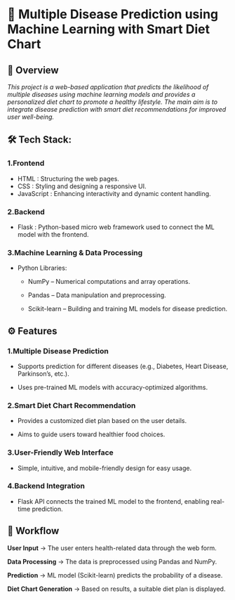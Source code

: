 # 🧠 Multiple Disease Prediction using Machine Learning with Smart Diet Chart
## 🔹 Overview
*This project is a web-based application that predicts the likelihood of multiple diseases using machine learning models and provides a personalized diet chart to promote a healthy lifestyle. The main aim is to integrate disease prediction with smart diet recommendations for improved user well-being.*


## 🛠 Tech Stack:
### 1.Frontend
- HTML : Structuring the web pages.
- CSS : Styling and designing a responsive UI.
- JavaScript : Enhancing interactivity and dynamic content handling.

### 2.Backend
- Flask : Python-based micro web framework used to connect the ML model with the frontend.

### 3.Machine Learning & Data Processing

- Python Libraries:

    - NumPy – Numerical computations and array operations.

    - Pandas – Data manipulation and preprocessing.

    - Scikit-learn – Building and training ML models for disease prediction.


## ⚙️ Features
### 1.Multiple Disease Prediction

- Supports prediction for different diseases (e.g., Diabetes, Heart Disease, Parkinson’s, etc.).

- Uses pre-trained ML models with accuracy-optimized algorithms.

### 2.Smart Diet Chart Recommendation

- Provides a customized diet plan based on the user details.

- Aims to guide users toward healthier food choices.

### 3.User-Friendly Web Interface

- Simple, intuitive, and mobile-friendly design for easy usage.

### 4.Backend Integration

- Flask API connects the trained ML model to the frontend, enabling real-time prediction.
  
## 📂 Workflow
**User Input** → The user enters health-related data through the web form.

**Data Processing** → The data is preprocessed using Pandas and NumPy.

**Prediction** → ML model (Scikit-learn) predicts the probability of a disease.

**Diet Chart Generation** → Based on results, a suitable diet plan is displayed.

